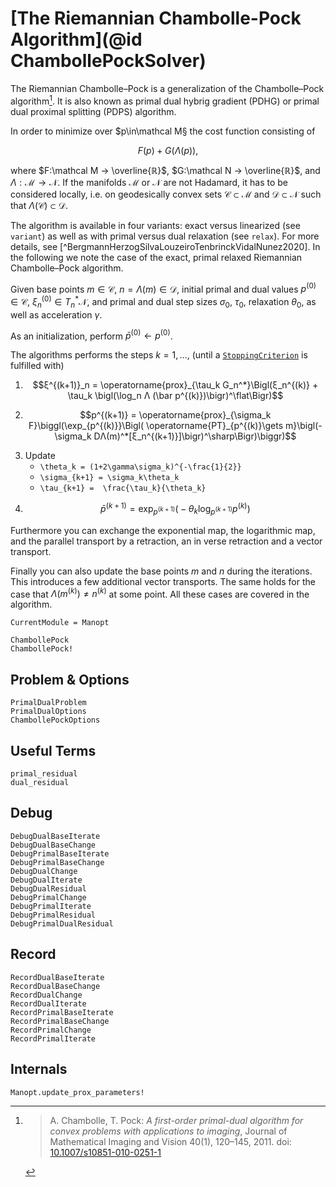 # [The Riemannian Chambolle-Pock Algorithm](@id ChambollePockSolver)

The Riemannian Chambolle–Pock is a generalization of the Chambolle–Pock algorithm[^ChambollePock2011].
It is also known as primal dual hybrig gradient (PDHG) or primal dual proximal splitting (PDPS) algorithm.

In order to minimize over $p\in\mathcal M§ the cost function consisting of

```math
F(p) + G(Λ(p)),
```

where $F:\mathcal M → \overline{ℝ}$, $G:\mathcal N → \overline{ℝ}$, and
$Λ:\mathcal M →\mathcal N$.
If the manifolds $\mathcal M$ or $\mathcal N$ are not Hadamard, it has to be considered locally,
i.e. on geodesically convex sets $\mathcal C \subset \mathcal M$ and $\mathcal D \subset\mathcal N$
such that $Λ(\mathcal C) \subset \mathcal D$.

The algorithm is available in four variants: exact versus linearized (see `variant`)
as well as with primal versus dual relaxation (see `relax`). For more details, see
[^BergmannHerzogSilvaLouzeiroTenbrinckVidalNunez2020].
In the following we note the case of the exact, primal relaxed Riemannian Chambolle–Pock algorithm.

Given base points $m\in\mathcal C$, $n=Λ(m)\in\mathcal D$,
initial primal and dual values $p^{(0)} ∈\mathcal C$, $ξ_n^{(0)} ∈T_n^*\mathcal N$,
and primal and dual step sizes $\sigma_0$, $\tau_0$, relaxation $\theta_0$,
as well as acceleration $\gamma$.

As an initialization, perform $\bar p^{(0)} \gets p^{(0)}$.

The algorithms performs the steps $k=1,…,$ (until a [`StoppingCriterion`](@ref) is fulfilled with)

1. ```math
   ξ^{(k+1)}_n = \operatorname{prox}_{\tau_k G_n^*}\Bigl(ξ_n^{(k)} + \tau_k \bigl(\log_n Λ (\bar p^{(k)})\bigr)^\flat\Bigr)
   ```
2. ```math
   p^{(k+1)} = \operatorname{prox}_{\sigma_k F}\biggl(\exp_{p^{(k)}}\Bigl( \operatorname{PT}_{p^{(k)}\gets m}\bigl(-\sigma_k DΛ(m)^*[ξ_n^{(k+1)}]\bigr)^\sharp\Bigr)\biggr)
   ```
3. Update
   * ``\theta_k = (1+2\gamma\sigma_k)^{-\frac{1}{2}}``
   * ``\sigma_{k+1} = \sigma_k\theta_k``
   * ``\tau_{k+1} =  \frac{\tau_k}{\theta_k}``
4. ```math
   \bar p^{(k+1)}  = \exp_{p^{(k+1)}}\bigl(-\theta_k \log_{p^{(k+1)}} p^{(k)}\bigr)
   ```

Furthermore you can exchange the exponential map, the logarithmic map, and the parallel transport
by a retraction, an in verse retraction and a vector transport.

Finally you can also update the base points $m$ and $n$ during the iterations.
This introduces a few additional vector transports. The same holds for the case that
$Λ(m^{(k)})\neq n^{(k)}$ at some point. All these cases are covered in the algorithm.

```@meta
CurrentModule = Manopt
```

```@docs
ChambollePock
ChambollePock!
```

## Problem & Options

```@docs
PrimalDualProblem
PrimalDualOptions
ChambollePockOptions
```

## Useful Terms

```@docs
primal_residual
dual_residual
```

## Debug

```@docs
DebugDualBaseIterate
DebugDualBaseChange
DebugPrimalBaseIterate
DebugPrimalBaseChange
DebugDualChange
DebugDualIterate
DebugDualResidual
DebugPrimalChange
DebugPrimalIterate
DebugPrimalResidual
DebugPrimalDualResidual
```

## Record

```@docs
RecordDualBaseIterate
RecordDualBaseChange
RecordDualChange
RecordDualIterate
RecordPrimalBaseIterate
RecordPrimalBaseChange
RecordPrimalChange
RecordPrimalIterate
```

## Internals

```@docs
Manopt.update_prox_parameters!
```

[^ChambollePock2011]:
    > A. Chambolle, T. Pock:
    > _A first-order primal-dual algorithm for convex problems with applications to imaging_,
    > Journal of Mathematical Imaging and Vision 40(1), 120–145, 2011.
    > doi: [10.1007/s10851-010-0251-1](https://dx.doi.org/10.1007/s10851-010-0251-1)